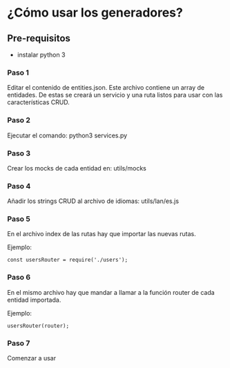 # ¿Cómo usar los generadores?

## Pre-requisitos
- instalar python 3

### Paso 1
Editar el contenido de entities.json. Este archivo contiene un array de entidades. De estas se creará un servicio y una ruta listos para usar con las características CRUD.

### Paso 2
Ejecutar el comando: python3 services.py

### Paso 3
Crear los mocks de cada entidad en: utils/mocks

### Paso 4
Añadir los strings CRUD al archivo de idiomas: utils/lan/es.js

### Paso 5 
En el archivo index de las rutas hay que importar las nuevas rutas.

Ejemplo:

```const usersRouter = require('./users');```

### Paso 6
En el mismo archivo hay que mandar a llamar a la función router de cada entidad importada.

Ejemplo:

```usersRouter(router);```

### Paso 7
Comenzar a usar